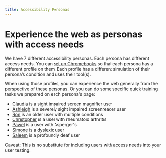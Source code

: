 ```yaml
---
title: Accessibility Personas
---
```


# Experience the web as personas with access needs

We have 7 different accessibility personas. Each persona has different access needs.
You can [set up Chromebooks](setup.html) so that each persona has a different profile on them.
Each profile has a different simulation of their persona’s condition and uses their tool(s).

When using those profiles, you can experience the web generally from the perspective of these personas.
Or you can do some specific quick training tasks we prepared on each persona's page:

* [Claudia](claudia/) is a sight impaired screen magnifier user
* [Ashleigh](ashleigh/) is a severely sight impaired screenreader user
* [Ron](ron/) is an older user with multiple conditions
* [Christopher](christopher/) is a user with rheumatoid arthritis
* [Pawel](pawel/) is a user with Asperger's
* [Simone](simone/) is a dyslexic user
* [Saleem](saleem/) is a profoundly deaf user

Caveat: This is no substitute for including users with access needs into your user testing.
